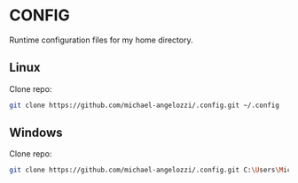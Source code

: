 # CONFIG

Runtime configuration files for my home directory.

## Linux

Clone repo:

```bash
git clone https://github.com/michael-angelozzi/.config.git ~/.config
```

## Windows

Clone repo:

```bash
git clone https://github.com/michael-angelozzi/.config.git C:\Users\Michael\.config
```
